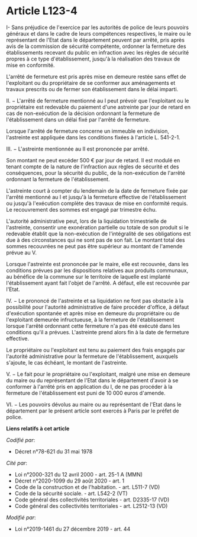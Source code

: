 # Article L123-4

I- Sans préjudice de l'exercice par les autorités de police de leurs pouvoirs généraux et dans le cadre de leurs compétences
respectives, le maire ou le représentant de l'Etat dans le département peuvent par arrêté, pris après avis de la commission
de sécurité compétente, ordonner la fermeture des établissements recevant du public en infraction avec les règles de sécurité
propres à ce type d'établissement, jusqu'à la réalisation des travaux de mise en conformité.

L'arrêté de fermeture est pris après mise en demeure restée sans effet de l'exploitant ou du propriétaire de se conformer aux
aménagements et travaux prescrits ou de fermer son établissement dans le délai imparti.

II. − L'arrêté de fermeture mentionné au I peut prévoir que l'exploitant ou le propriétaire est redevable du paiement d'une
astreinte par jour de retard en cas de non-exécution de la décision ordonnant la fermeture de l'établissement dans un délai
fixé par l'arrêté de fermeture.

Lorsque l'arrêté de fermeture concerne un immeuble en indivision, l'astreinte est appliquée dans les conditions fixées à
l'article L. 541-2-1.

III. − L'astreinte mentionnée au II est prononcée par arrêté.

Son montant ne peut excéder 500 € par jour de retard. Il est modulé en tenant compte de la nature de l'infraction aux règles
de sécurité et des conséquences, pour la sécurité du public, de la non-exécution de l'arrêté ordonnant la fermeture de
l'établissement.

L'astreinte court à compter du lendemain de la date de fermeture fixée par l'arrêté mentionné au I et jusqu'à la fermeture
effective de l'établissement ou jusqu'à l'exécution complète des travaux de mise en conformité requis. Le recouvrement des
sommes est engagé par trimestre échu.

L'autorité administrative peut, lors de la liquidation trimestrielle de l'astreinte, consentir une exonération partielle ou
totale de son produit si le redevable établit que la non-exécution de l'intégralité de ses obligations est due à des
circonstances qui ne sont pas de son fait. Le montant total des sommes recouvrées ne peut pas être supérieur au montant de
l'amende prévue au V.

Lorsque l'astreinte est prononcée par le maire, elle est recouvrée, dans les conditions prévues par les dispositions
relatives aux produits communaux, au bénéfice de la commune sur le territoire de laquelle est implanté l'établissement ayant
fait l'objet de l'arrêté. A défaut, elle est recouvrée par l'Etat.

IV. − Le prononcé de l'astreinte et sa liquidation ne font pas obstacle à la possibilité pour l'autorité administrative de
faire procéder d'office, à défaut d'exécution spontanée et après mise en demeure du propriétaire ou de l'exploitant demeurée
infructueuse, à la fermeture de l'établissement lorsque l'arrêté ordonnant cette fermeture n'a pas été exécuté dans les
conditions qu'il a prévues. L'astreinte prend alors fin à la date de fermeture effective.

Le propriétaire ou l'exploitant est tenu au paiement des frais engagés par l'autorité administrative pour la fermeture de
l'établissement, auxquels s'ajoute, le cas échéant, le montant de l'astreinte.

V. − Le fait pour le propriétaire ou l'exploitant, malgré une mise en demeure du maire ou du représentant de l'Etat dans le
département d'avoir à se conformer à l'arrêté pris en application du I, de ne pas procéder à la fermeture de l'établissement
est puni de 10 000 euros d'amende.

VI. − Les pouvoirs dévolus au maire ou au représentant de l'Etat dans le département par le présent article sont exercés à
Paris par le préfet de police.

**Liens relatifs à cet article**

_Codifié par_:

  - Décret n°78-621 du 31 mai 1978

_Cité par_:

  - Loi n°2000-321 du 12 avril 2000 - art. 25-1 A (MMN)
  - Décret n°2020-1099 du 29 août 2020 - art. 1
  - Code de la construction et de l'habitation. - art. L511-7 (VD)
  - Code de la sécurité sociale. - art. L542-2 (VT)
  - Code général des collectivités territoriales - art. D2335-17 (VD)
  - Code général des collectivités territoriales - art. L2512-13 (VD)

_Modifié par_:

  - Loi n°2019-1461 du 27 décembre 2019 - art. 44
